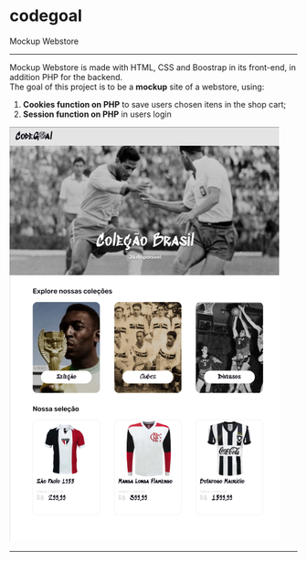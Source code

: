 # codegoal
Mockup Webstore
<hr>
<p>Mockup Webstore is made with HTML, CSS and Boostrap in its front-end, in addition PHP for the backend.
<br>
The goal of this project is to be a <b>mockup</b> site of a webstore, using:
<br>

<ol>
<li><b>Cookies function on PHP</b> to save users chosen itens in the shop cart;</li>
<li><b>Session function on PHP</b> in users login</li>
</ol>
<img src="img/Captura de tela 2024-11-01 131630.png"/>
<hr>
</p>
